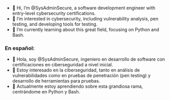 

- 👋 Hi, I’m @SysAdminSecure, a software development engineer with entry-level cybersecurity certifications.
- 👀 I’m interested in cybersecurity, including vulnerability analysis, pen testing, and developing tools for testing.
- 🌱 I’m currently learning about this great field, focusing on Python and Bash.

### En español:
- 👋 Hola, soy @SysAdminSecure, ingeniero en desarrollo de software con certificaciones en ciberseguridad a nivel inicial.
- 👀 Estoy interesado en la ciberseguridad, tanto en análisis de vulnerabilidades como en pruebas de penetración (pen testing) y desarrollo de herramientas para pruebas.
- 🌱 Actualmente estoy aprendiendo sobre esta grandiosa rama, centrándome en Python y Bash.
  

